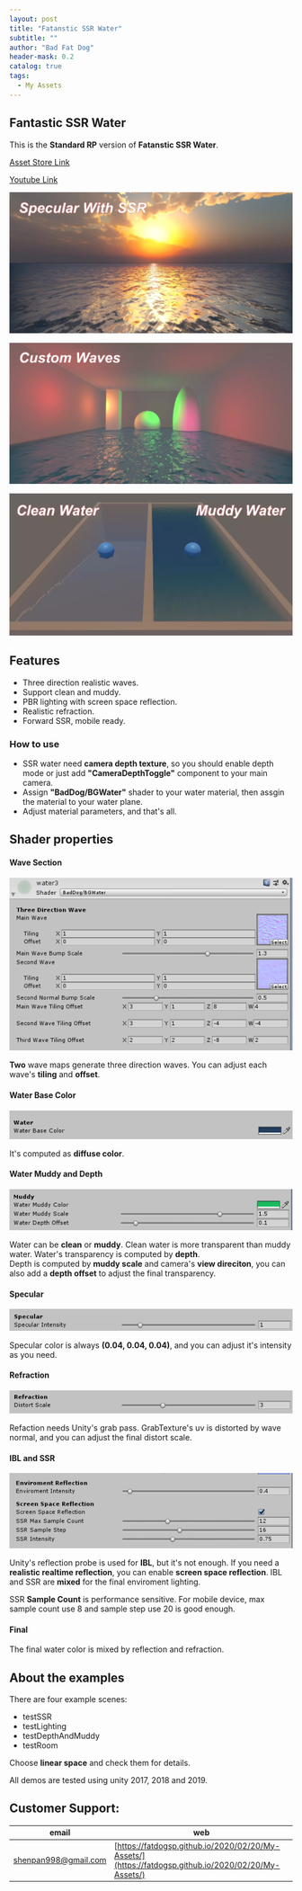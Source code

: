 ```yaml
---
layout: post
title: "Fatanstic SSR Water"
subtitle: ""
author: "Bad Fat Dog"
header-mask: 0.2
catalog: true
tags:
  - My Assets
---
```


## Fantastic SSR Water

This is the **Standard RP** version of **Fatanstic SSR Water**.

[Asset Store Link](https://assetstore.unity.com/packages/vfx/shaders/fantastic-ssr-water-154020?aid=1101l85Tr)

[Youtube Link](https://youtu.be/8KtdqC4iNH4)

![](/img/urp-ssr-water/screenshot1.png)

![](/img/urp-ssr-water/screenshot2.png)

![](/img/urp-ssr-water/screenshot3.png)

## Features

+ Three direction realistic waves.
+ Support clean and muddy.
+ PBR lighting with screen space reflection.
+ Realistic refraction.
+ Forward SSR, mobile ready.

### How to use

+ SSR water need **camera depth texture**, so you should enable depth mode or just add **"CameraDepthToggle"** component to your main camera.
+ Assign **"BadDog/BGWater"** shader to your water material, then assgin the material to your water plane. 
+ Adjust material parameters, and that's all.

## Shader properties

#### Wave Section

![](/img/urp-ssr-water/screenshot6.png)

**Two** wave maps generate three direction waves. You can adjust each wave's **tiling** and **offset**.

#### Water Base Color 

![](/img/urp-ssr-water/screenshot7.png)

It's computed as **diffuse color**.

#### Water Muddy and Depth

![](/img/urp-ssr-water/screenshot8.png)

Water can be **clean** or **muddy**. Clean water is more transparent than muddy water.
Water's transparency is computed by **depth**.  
Depth is computed by **muddy scale** and camera's **view direciton**, you can also add a **depth offset** to adjust the final transparency.

#### Specular

![](/img/urp-ssr-water/screenshot9.png)

Specular color is always **(0.04, 0.04, 0.04)**, and you can adjust it's intensity as you need.

#### Refraction

![](/img/urp-ssr-water/screenshot10.png)

Refaction needs Unity's grab pass. GrabTexture's uv is distorted by wave normal, and you can adjust the final distort scale.

#### IBL and SSR

![](/img/urp-ssr-water/screenshot12.png)

Unity's reflection probe is used for **IBL**, but it's not enough.
If you need a **realistic realtime reflection**, you can enable **screen space reflection**.
IBL and SSR are **mixed** for the final enviroment lighting. 

SSR **Sample Count** is performance sensitive. For mobile device, max sample count use 8 and sample step use 20 is good enough.

#### Final

The final water color is mixed by reflection and refraction. 

## About the examples

There are four example scenes:

+ testSSR
+ testLighting
+ testDepthAndMuddy
+ testRoom

Choose **linear space** and check them for details.

All demos are tested using unity 2017, 2018 and 2019.

## Customer Support:

| email | web |
| ---- | ---- |
| shenpan998@gmail.com |  [https://fatdogsp.github.io/2020/02/20/My-Assets/](https://fatdogsp.github.io/2020/02/20/My-Assets/) |

